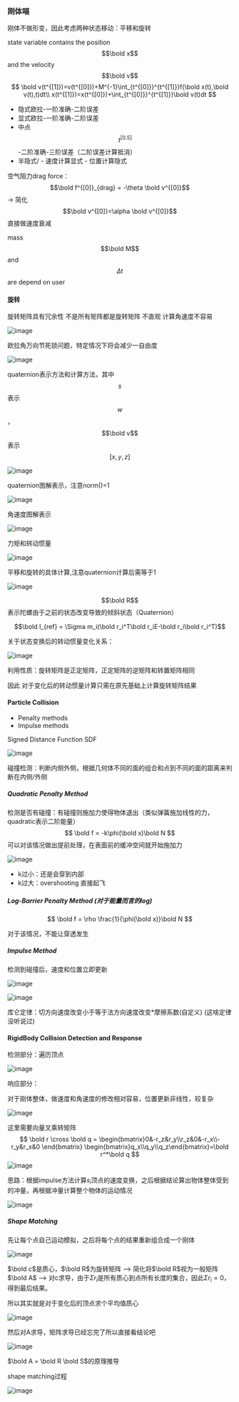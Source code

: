 ### 刚体喵

刚体不做形变，因此考虑两种状态移动：平移和旋转

state variable contains the position $$\bold x$$ and the velocity $$\bold v$$
$$
\bold v(t^{[1]})=v(t^{[0]})+M^{-1}\int_{t^{[0]}}^{t^{[1]}}f(\bold x(t),\bold v(t),t)dt\\
x(t^{[1]})=x(t^{[0]})+\int_{t^{[0]}}^{t^{[1]}}\bold v(t)dt
$$
- 隐式欧拉-一阶准确-二阶误差
- 显式欧拉-一阶准确-二阶误差
- 中点$$t^{[0.5]}$$-二阶准确-三阶误差（二阶误差计算抵消）
- 半隐式/ - 速度计算显式 - 位置计算隐式

空气阻力drag force：$$\bold f^{[0]}_{drag} = -\theta \bold v^{[0]}$$    ->  简化  $$\bold v^{[0]}=\alpha \bold v^{[0]}$$  直接做速度衰减

mass $$\bold M$$ and $$\Delta t$$ are depend on user

#### 旋转

旋转矩阵具有冗余性 不是所有矩阵都是旋转矩阵 不直观 计算角速度不容易

![image](IMAGE/2-1.png)

欧拉角万向节死锁问题，特定情况下将会减少一自由度

![image](IMAGE/2-2.png)

quaternion表示方法和计算方法，其中$$s$$表示$$w$$，$$\bold v$$ 表示$$[x,y,z]$$

![image](IMAGE\2-3.png)

quaternion图解表示，注意norm()=1

![image](IMAGE/2-4.png)

角速度图解表示

![image](IMAGE/2-5.png)

力矩和转动惯量

![image](IMAGE/2-6.png)

平移和旋转的具体计算,注意quaternion计算后需等于1

![image](IMAGE/2-7.png)

$$\bold R$$表示陀螺由于之前的状态改变导致的倾斜状态（Quaternion）

$$\bold I_{ref} = \Sigma m_i(\bold r_i^T\bold r_iE-\bold r_i\bold r_i^T)$$

关于状态变换后的转动惯量变化关系：

![image](IMAGE/2-8.png)

利用性质：旋转矩阵是正定矩阵，正定矩阵的逆矩阵和转置矩阵相同

因此 对于变化后的转动惯量计算只需在原先基础上计算旋转矩阵结果

#### Particle Collision

- Penalty methods
- Impulse methods

Signed Distance Function SDF

![image](IMAGE/2-9.png)

碰撞检测：判断内侧外侧，根据几何体不同的面的组合和点到不同的面的距离来判断在内侧/外侧

##### Quadratic Penalty Method

检测是否有碰撞：有碰撞则施加力使得物体退出（类似弹簧施加线性的力，quadratic表示二阶能量）
$$
\bold f = -k\phi(\bold x)\bold N
$$
可以对该情况做出提前处理，在表面前的缓冲空间就开始施加力

![image](IMAGE/2-10.png)

- k过小：还是会穿到内部
- k过大：overshooting 直接起飞

##### Log-Barrier Penalty Method (对于能量而言的log)

$$
\bold f = \rho \frac{1}{\phi(\bold x)}\bold N
$$

对于该情况，不能让穿透发生

##### Impulse Method

检测到碰撞后，速度和位置立即更新

![image](IMAGE/2-11.png)

![image](IMAGE/2-12.png)

库仑定律：切方向速度改变小于等于法方向速度改变*摩擦系数(自定义) (这啥定律没听说过)

#### RigidBody Collision Detection and Response

检测部分：遍历顶点

![image](IMAGE/2-13.png)

响应部分：

对于刚体整体，做速度和角速度的修改相对容易，位置更新非线性，较复杂

![image](IMAGE/2-14.png)

这里需要向量叉乘转矩阵
$$
\bold r \cross \bold q = 
\begin{bmatrix}0&-r_z&r_y\\r_z&0&-r_x\\-r_y&r_x&0 \end{bmatrix}
\begin{bmatrix}q_x\\q_y\\q_z\end{bmatrix}=\bold r^*\bold q
$$
![image](IMAGE/2-15.png)

思路：根据impulse方法计算$s_i$顶点的速度变换，之后根据结论算出物体整体受到的冲量，再根据冲量计算整个物体的运动情况

![image](IMAGE/2-16.png)

##### Shape Matching

先让每个点自己运动模拟，之后将每个点的结果重新组合成一个刚体

![image](IMAGE/2-17.png)

$\bold c$是质心，$\bold R$为旋转矩阵 --> 简化将$\bold R$视为一般矩阵$\bold A$ --> 对c求导，由于$\Sigma r_i$是所有质心到点所有长度的集合，因此$\Sigma r_i=0$，得到最后结果。

所以其实就是对于变化后的顶点求个平均值质心

![image](IMAGE/2-18.png)

然后对A求导，矩阵求导已经忘完了所以直接看结论吧

![image](IMAGE/2-19.png)

$\bold A = \bold R \bold  S$的原理推导

shape matching过程

![image](IMAGE/2-20.png)
